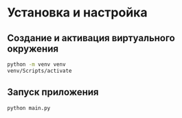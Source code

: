 # Установка и настройка

## Создание и активация виртуального окружения

```bash
python -m venv venv
venv/Scripts/activate
```
## Запуск приложения

```bash
python main.py
```